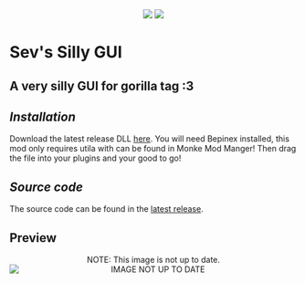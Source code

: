 <div align="center">
 <a href="https://github.com/sevisadev/Sevs-silly-gui/releases/latest">
 <img src="https://img.shields.io/github/downloads/sevisadev/Sevs-silly-gui/total?label=Downloads&style=flat-square"<img></a>
 <a href="https://discord.gg/RfRRuPvGqn">
 <img src="https://img.shields.io/discord/1266969567540940900?label=Discord&style=flat-square"</img></a>
</div>

# Sev's Silly GUI
## A very silly GUI for gorilla tag :3
## <i>Installation</i>
Download the latest release DLL [here](https://github.com/sevisadev/Sevs-silly-gui/releases/latest). You will need Bepinex installed, this mod only requires utila with can be found in Monke Mod Manger! Then drag the file into your plugins and your good to go!
## <i>Source code</i>
The source code can be found in the [latest release](https://github.com/sevisadev/Sevs-silly-gui/releases/latest).
## Preview
<div align="center">
NOTE: This image is not up to date.
<img src="https://cdn.discordapp.com/attachments/1207845692463124522/1267882828495065138/IMG_4543.jpg?ex=66aa6766&is=66a915e6&hm=2121b272274faecfe3dba2d44ed87ecf7458ef2eb481da23b91e0020420c9416&?raw=true" title = "NOTE: Image is not up to date." alt = "IMAGE NOT UP TO DATE" style="display: block;  margin-left: auto; margin-right: auto; width=10%;">
</div>

